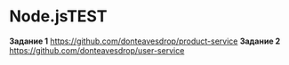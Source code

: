 # Node.jsTEST
**Задание 1**
https://github.com/donteavesdrop/product-service
**Задание 2**
https://github.com/donteavesdrop/user-service

